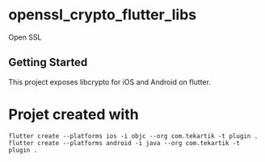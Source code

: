 # openssl_crypto_flutter_libs

Open SSL

## Getting Started

This project exposes libcrypto for iOS and Android on flutter.

# Projet created with

```
flutter create --platforms ios -i objc --org com.tekartik -t plugin .
flutter create --platforms android -i java --org com.tekartik -t plugin .
```